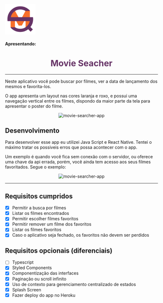 <span align="center">
  <img src="./movieSearcher/assets/icon.png" alt="movie-searcher-app" width="100px"/>
</span>

#### Apresentando:
<h1 align="center" style="color: #663366" >Movie Seacher</h1>

---

Neste aplicativo você pode buscar por filmes, ver a data de lançamento dos mesmos e favorita-los.

O app apresenta um layout nas cores laranja e roxo, e possui uma navegação vertical entre os filmes, dispondo da maior parte da tela para apresentar o poster do filme.

<p align="center">
  <img src="./movie-searcher-app-overview.gif" alt="movie-searcher-app" width="300px">
</p>

## Desenvolvimento

Para desenvolver esse app eu utilizei Java Script e React Native.
Tentei o máximo tratar os possiveis erros que possa acontecer com o app.

Um exemplo é quando você fica sem conexão com o servidor, ou oferece uma chave da api errada, porém, você ainda tem acesso aos seus filmes favoritados.
Segue o exemplo:

<p align="center">
  <img src="./movie-searcher-app-error.gif" alt="movie-searcher-app" width="300px">
</p>

---
## Requisitos cumpridos

- [x] Permitir a busca por filmes
- [x] Listar os filmes encontrados
- [x] Permitir escolher filmes favoritos
- [x] Permitir remover um filme dos favoritos
- [x] Listar os filmes favoritos
- [x] Caso o aplicativo seja fechado, os favoritos não devem ser perdidos

## Requisitos opcionais (diferenciais)

- [ ] Typescript
- [x] Styled Components
- [x] Componentização das interfaces
- [x] Paginação ou scroll infinito
- [x] Uso de contexto para gerenciamento centralizado de estados
- [x] Splash Screen
- [x] Fazer deploy do app no Heroku